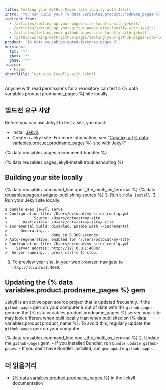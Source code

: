 ```yaml
---
title: Testing your GitHub Pages site locally with Jekyll
intro: 'You can build your {% data variables.product.prodname_pages %} site locally to preview and test changes to your site.'
redirect_from:
  - /articles/setting-up-your-pages-site-locally-with-jekyll/
  - /articles/setting-up-your-github-pages-site-locally-with-jekyll/
  - /articles/testing-your-github-pages-site-locally-with-jekyll
  - /github/working-with-github-pages/testing-your-github-pages-site-locally-with-jekyll
product: '{% data reusables.gated-features.pages %}'
versions:
  fpt: '*'
  ghes: '*'
  ghae: '*'
topics:
  - Pages
shortTitle: Test site locally with Jekyll
---
```


Anyone with read permissions for a repository can test a {% data variables.product.prodname_pages %} site locally.

## 빌드전 요구 사양

Before you can use Jekyll to test a site, you must:
  - Install [Jekyll](https://jekyllrb.com/docs/installation/).
  - Create a Jekyll site. For more information, see "[Creating a {% data variables.product.prodname_pages %} site with Jekyll](/articles/creating-a-github-pages-site-with-jekyll)."

{% data reusables.pages.recommend-bundler %}

{% data reusables.pages.jekyll-install-troubleshooting %}

## Building your site locally

{% data reusables.command_line.open_the_multi_os_terminal %}
{% data reusables.pages.navigate-publishing-source %}
3. Run `bundle install`.
3. Run your Jekyll site locally.
  ```shell
  $ bundle exec jekyll serve
  > Configuration file: /Users/octocat/my-site/_config.yml
  >            Source: /Users/octocat/my-site
  >       Destination: /Users/octocat/my-site/_site
  > Incremental build: disabled. Enable with --incremental
  >      Generating...
  >                    done in 0.309 seconds.
  > Auto-regeneration: enabled for '/Users/octocat/my-site'
  > Configuration file: /Users/octocat/my-site/_config.yml
  >    Server address: http://127.0.0.1:4000/
  >  Server running... press ctrl-c to stop.
  ```
3. To preview your site, in your web browser, navigate to `http://localhost:4000`.

## Updating the {% data variables.product.prodname_pages %} gem

Jekyll is an active open source project that is updated frequently. If the `github-pages` gem on your computer is out of date with the `github-pages` gem on the {% data variables.product.prodname_pages %} server, your site may look different when built locally than when published on {% data variables.product.product_name %}. To avoid this, regularly update the `github-pages` gem on your computer.

{% data reusables.command_line.open_the_multi_os_terminal %}
2. Update the `github-pages` gem.
    - If you installed Bundler, run `bundle update github-pages`.
    - If you don't have Bundler installed, run `gem update github-pages`.

## 더 읽을거리

- [{% data variables.product.prodname_pages %}](http://jekyllrb.com/docs/github-pages/) in the Jekyll documentation

